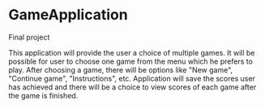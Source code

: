 # GameApplication
Final project

This application will provide the user a choice of multiple games. It will be possible for user to choose one game from the menu which he prefers to play. After choosing a game, there will be options like "New game", "Continue game", "Instructions", etc. Application will save the scores user has achieved and there will be a choice to view scores of each game after the game is finished.
